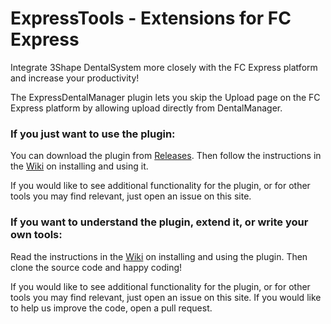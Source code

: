 # ExpressTools - Extensions for FC Express

Integrate 3Shape DentalSystem more closely with the FC Express platform and increase your productivity!

The ExpressDentalManager plugin lets you skip the Upload page on the FC Express platform by allowing upload directly from DentalManager.

### If you just want to use the plugin:

You can download the plugin from [Releases](https://github.com/the-toothfairy/ExpressTools/releases). Then follow the instructions in the [Wiki](https://github.com/the-toothfairy/ExpressTools/wiki/) on installing and using it. 

If you would like to see additional functionality for the plugin, or for other tools you may find relevant, just open an issue on this site.

### If you want to understand the plugin, extend it, or write your own tools:

Read the instructions in the [Wiki](https://github.com/the-toothfairy/ExpressTools/wiki/) on installing and using the plugin. Then clone the source code and happy coding!

If you would like to see additional functionality for the plugin, or for other tools you may find relevant, just open an issue on this site. If you would like to help us improve the code, open a pull request.
